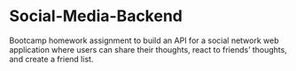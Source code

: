 # Social-Media-Backend
Bootcamp homework assignment to build an API for a social network web application where users can share their thoughts, react to friends’ thoughts, and create a friend list.
